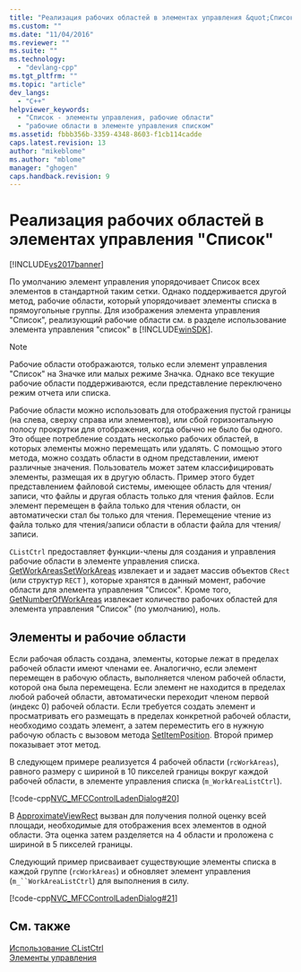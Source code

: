 ```yaml
---
title: "Реализация рабочих областей в элементах управления &quot;Список&quot; | Microsoft Docs"
ms.custom: ""
ms.date: "11/04/2016"
ms.reviewer: ""
ms.suite: ""
ms.technology: 
  - "devlang-cpp"
ms.tgt_pltfrm: ""
ms.topic: "article"
dev_langs: 
  - "C++"
helpviewer_keywords: 
  - "Список - элементы управления, рабочие области"
  - "рабочие области в элементе управления списком"
ms.assetid: fbbb356b-3359-4348-8603-f1cb114cadde
caps.latest.revision: 13
author: "mikeblome"
ms.author: "mblome"
manager: "ghogen"
caps.handback.revision: 9
---
```

# Реализация рабочих областей в элементах управления &quot;Список&quot;
[!INCLUDE[vs2017banner](../assembler/inline/includes/vs2017banner.md)]

По умолчанию элемент управления упорядочивает Список всех элементов в стандартной таким сетки.  Однако поддерживается другой метод, рабочие области, который упорядочивает элементы списка в прямоугольные группы.  Для изображения элемента управления "Список", реализующий рабочие области см. в разделе использование элемента управления "список" в [!INCLUDE[winSDK](../atl/includes/winsdk_md.md)].  
  
> [!NOTE]
>  Рабочие области отображаются, только если элемент управления "Список" на Значке или малых режиме Значка.  Однако все текущие рабочие области поддерживаются, если представление переключено режим отчета или списка.  
  
 Рабочие области можно использовать для отображения пустой границы \(на слева, сверху справа или элементов\), или сбой горизонтальную полосу прокрутки для отображения, когда обычно не было бы одного.  Это общее потребление создать несколько рабочих областей, в которых элементы можно перемещать или удалять.  С помощью этого метода, можно создать области в одном представлении, имеют различные значения.  Пользователь может затем классифицировать элементы, размещая их в другую область.  Пример этого будет представлением файловой системы, имеющее область для чтения\/записи, что файлы и другая область только для чтения файлов.  Если элемент перемещен в файла только для чтения области, он автоматически стал бы только для чтения.  Перемещение чтение из файла только для чтения\/записи области в области файла для чтения\/записи.  
  
 `CListCtrl` предоставляет функции\-члены для создания и управления рабочие области в элементе управления списка.  [GetWorkAreas](../Topic/CListCtrl::GetWorkAreas.md)[SetWorkAreas](../Topic/CListCtrl::SetWorkAreas.md) извлекает и и задает массив объектов `CRect` \(или структур `RECT` \), которые хранятся в данный момент, рабочие области для элемента управления "Список".  Кроме того, [GetNumberOfWorkAreas](../Topic/CListCtrl::GetNumberOfWorkAreas.md) извлекает количество рабочих областей для элемента управления "Список" \(по умолчанию\), ноль.  
  
## Элементы и рабочие области  
 Если рабочая область создана, элементы, которые лежат в пределах рабочей области имеют членами ее.  Аналогично, если элемент перемещен в рабочую область, выполняется членом рабочей области, которой она была перемещена.  Если элемент не находится в пределах любой рабочей области, автоматически переходит членом первой \(индекс 0\) рабочей области.  Если требуется создать элемент и просматривать его размещать в пределах конкретной рабочей области, необходимо создать элемент, а затем переместить его в нужную рабочую область с вызовом метода [SetItemPosition](../Topic/CListCtrl::SetItemPosition.md).  Второй пример показывает этот метод.  
  
 В следующем примере реализуется 4 рабочей области \(`rcWorkAreas`\), равного размеру с шириной в 10 пикселей границы вокруг каждой рабочей области, в элементе управления списка \(`m_WorkAreaListCtrl`\).  
  
 [!code-cpp[NVC_MFCControlLadenDialog#20](../mfc/codesnippet/CPP/implementing-working-areas-in-list-controls_1.cpp)]  
  
 В [ApproximateViewRect](../Topic/CListCtrl::ApproximateViewRect.md) вызван для получения полной оценку всей площади, необходимые для отображения всех элементов в одной области.  Эта оценка затем разделяется на 4 области и проложена с шириной в 5 пикселей границы.  
  
 Следующий пример присваивает существующие элементы списка в каждой группе \(`rcWorkAreas`\) и обновляет элемент управления \(`m_``WorkAreaListCtrl`\) для выполнения в силу.  
  
 [!code-cpp[NVC_MFCControlLadenDialog#21](../mfc/codesnippet/CPP/implementing-working-areas-in-list-controls_2.cpp)]  
  
## См. также  
 [Использование CListCtrl](../Topic/Using%20CListCtrl.md)   
 [Элементы управления](../mfc/controls-mfc.md)